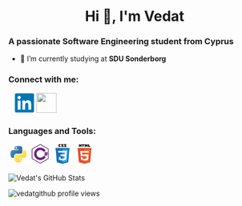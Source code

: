 <h1 align="center">Hi 👋, I'm Vedat</h1>
<h3>A passionate Software Engineering student from Cyprus</h3>



- 🔭 I’m currently studying at **SDU Sonderborg**

### Connect with me:
&nbsp;&nbsp;
[<img src="https://raw.githubusercontent.com/devicons/devicon/6910f0503efdd315c8f9b858234310c06e04d9c0/icons/linkedin/linkedin-original.svg" width="40" height="40">](https://www.linkedin.com/in/vedat-esenda%C4%9F-92677626b/)
[<img src="https://www.gstatic.com/images/icons/material/system/2x/email_black_24dp.png" width="40" height="40">](mailto:vedatesendag2005@gmail.com)



### Languages and Tools:
<p>
  <img src="https://raw.githubusercontent.com/devicons/devicon/master/icons/python/python-original.svg" alt="python" width="40" height="40"/>
  <img src="https://raw.githubusercontent.com/devicons/devicon/6910f0503efdd315c8f9b858234310c06e04d9c0/icons/csharp/csharp-line.svg" alt="csharp" width="40" height="40"/>
  <img src="https://raw.githubusercontent.com/devicons/devicon/6910f0503efdd315c8f9b858234310c06e04d9c0/icons/css3/css3-original-wordmark.svg" alt="CSS" width="40" height="40"/>
  <img src="https://raw.githubusercontent.com/devicons/devicon/6910f0503efdd315c8f9b858234310c06e04d9c0/icons/html5/html5-original-wordmark.svg" alt="HTML" width="40" height="40"/>
</p>

<p>
  <img align="center" src="https://github-readme-stats.vercel.app/api?username=vedat-esendag&show_icons=true&locale=en" alt="Vedat's GitHub Stats" />
</p>


<p>
  <img src="https://komarev.com/ghpvc/?username=vedatgithub&color=0e1116&style=flat-square&label=PROFILE+VIEWS" alt="vedatgithub profile views" />
</p>




